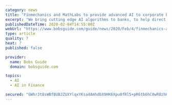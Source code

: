 ```yaml
---
category: news
title: "Finmechanics and MathLabs to provide advanced AI to corporate banks to improve processes and conduct risk in capital markets."
excerpt: "We bring cutting edge AI algorithms to banks, to help direct their clients to the products they need, and prioritise those clients accordingly”, says Anindya Sarkar, CEO of Finmechanics. “Partnering with a fast growing fintech such as Finmechanics is a key accelerator in our journey to provide the financial industry with AI-Optimal ..."
publishedDateTime: 2020-02-04T14:55:00Z
webUrl: "https://www.bobsguide.com/guide/news/2020/Feb/4/finmechanics-and-mathlabs-to-provide-advanced-ai-to-corporate-banks-to-improve-processes-and-conduct-risk-in-capital-markets-/"
type: article
quality: 7
heat: 7
published: false

provider:
  name: Bobs Guide
  domain: bobsguide.com

topics:
  - AI
  - AI in Finance

secured: "GWhr3t8sWBfBUBJZUXYlqxYKsa4AmhdbX9HK6Xpu0fRl5+pR6tb6hC0wR8zhKO4N1j/WLFSUDqLg/YXpvbEhFKxyYi/tb2edHzWA+iG/Ze7cORFMFbRqKTvHDa5Y9/JsZPDq053gyP4y8LSIT/OJN69VS0M7PBKfNEMQx0FLFgS+Zx+PApdjWPUyHgQN9tHZvjGhhtY3CvRZ3tx7tXn+y16rJncOneP2CJVEMI8iYAhozsjoj3c6B/LqjA3uFvrGs5TBROGu+GLDOVf27DsX3Hs/tz45/Wxft5Q/+FqK2Xgz/IjUBT+la5z4GLw+HvK0;g7U5MQ3h547PuYLBv/ZwIw=="
---
```



